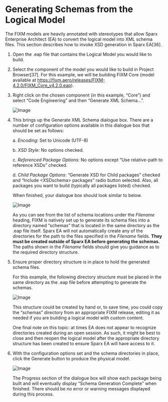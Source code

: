 # Generating Schemas from the Logical Model

The FIXM models are heavily annotated with stereotypes that allow Sparx
Enterprise Architect (EA) to convert the logical model into XML schema
files. This section describes how to invoke XSD generation in Sparx
EA[36].

1. Open the .eap file that contains the Logical Model you would like to
    build.

2. Select the component of the model you would like to build in Project
    Browser[37]. For this example, we will be building FIXM Core (model
    available at
    <https://fixm.aero/releases/FIXM-4.2.0/FIXM_Core_v4.2.0.eap>).

3. Right click on the chosen component (in this example, “Core”) and
    select “Code Engineering” and then “Generate XML Schema…”.

    ![Image](.//media/image230.png)

4. This brings up the Generate XML Schema dialogue box. There are a
    number of configuration options available in this dialogue box that
    should be set as follows:

    a.  *Encoding*: Set to Unicode (UTF-8)

    b.  *XSD Style*: No options checked.

    c.  *Referenced Package Options*: No options except “Use
        relative-path to reference XSDs” checked.

    d.  *Child Package Options*: “Generate XSD for Child packages”
        checked and “Include &lt;XSDschema&gt; packages” radio button
        selected. Also, all packages you want to build (typically all
        packages listed) checked.

    When finished, your dialogue box should look similar to below.

    ![Image](.//media/image231.png)

    As you can see from the list of schema locations under the *Filename* heading, FIXM is natively set up to generate its schema files into a directory named “schemas” that is located in the same directory as the .eap file itself. Sparx EA will not automatically create any of the directories for the path to the files specified in the *Filename* fields. **They must be created outside of Sparx EA before generating the schemas.** The paths shown in the *Filename* fields should give you guidance as to the required directory structure.

5. Ensure proper directory structure is in place to hold the generated
    schema files.

    For this example, the following directory structure must be placed in the same directory as the .eap file before attempting to generate the schemas.

    ![Image](.//media/image232.png)

    This structure could be created by hand or, to save time, you could copy the “schemas” directory from an appropriate FIXM release, editing it as needed if you are building a logical model with custom content.

    One final note on this topic: at times EA does not appear to recognize directories created during an open session. As such, it might be best to close and then reopen the logical model after the appropriate directory structure has been created to ensure Sparx EA will have access to it.

6. With the configuration options set and the schema directories in
    place, click the Generate button to produce the physical model.

    ![Image](.//media/image233.png)

    The Progress section of the dialogue box will show each package being built and will eventually display “Schema Generation Complete” when finished. There should be no error or warning messages displayed during this process.
